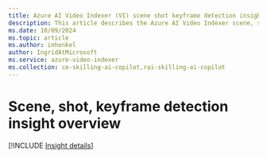 ```yaml
---
title: Azure AI Video Indexer (VI) scene shot keyframe detection insight overview 
description: This article describes the Azure AI Video Indexer scene, shot, keyframe detection insight.
ms.date: 10/09/2024
ms.topic: article
ms.author: inhenkel
author: IngridAtMicrosoft
ms.service: azure-video-indexer
ms.collection: ce-skilling-ai-copilot,rai-skilling-ai-copilot
---
```


# Scene, shot, keyframe detection insight overview

[!INCLUDE [Insight details](./includes/scene-shot-keyframe-detection.md)]

